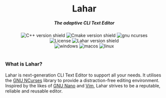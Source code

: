 <div align="center">
    <h1>Lahar</h1>
    <h5>The adaptive CLI Text Editor</h5>
    <img src="https://img.shields.io/badge/-C++17-black?logo=c%2B%2B&style=flat-square" alt="C++ version shield">  <img src="https://img.shields.io/badge/-CMake 3.19-black?logo=Cmake&style=flat-square" alt="Cmake version shield">
    <img src="https://img.shields.io/badge/-GNU%20NCurses%206.2-black?logo=gnu&style=flat-square" alt="gnu ncurses"><br>
    <img src="https://img.shields.io/badge/License-Apache%202.0-grey?logo=apache&style=flat-square&labelColor=black" alt="License">
    <img src="https://img.shields.io/badge/-Lahar v0.0.1a1-black?logo=Windows%20Terminal&style=flat-square" alt="Lahar version shield"><br>
    <img src="https://img.shields.io/badge/Windows-operational-green?logo=Windows&style=flat-square&labelColor=black" alt="windows">
    <img src="https://img.shields.io/badge/OS%20X-operational-green?logo=Apple&style=flat-square&labelColor=black" alt="macos">
    <img src="https://img.shields.io/badge/Linux-operational-green?logo=linux&style=flat-square&labelColor=black&logoColor=white" alt="linux">
</div>  
<h1></h1>
<h3>What is Lahar?</h3>
Lahar is next-generation CLI Text Editor to support all your needs. It utilises the <a href="https://ftp.gnu.org/pub/gnu/ncurses/">GNU NCurses</a> library to provide a distraction-free editing environment. Inspired by the likes of <a href="https://www.nano-editor.org/">GNU Nano</a> and <a href="https://www.vim.org/">Vim</a>, Lahar strives to be a reputable, reliable and reusable editor.
